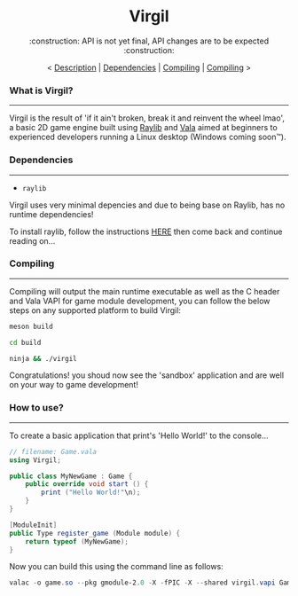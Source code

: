 <h1 align="center">Virgil</h1>
<p align="center">:construction: API is not yet final, API changes are to be expected :construction:</p>

<p align="center">
<
    <a href="#what-is-virgil">Description</a> |
    <a href="#dependencies">Dependencies</a> |
    <a href="#compiling">Compiling</a> |
    <a href="#how-to-use">Compiling</a>
>
</p>

### What is Virgil?

---

Virgil is the result of 'if it ain't broken, break it and reinvent the wheel lmao', a basic 2D game engine built using [Raylib](https://www.raylib.com/) and [Vala](https://vala.dev/) aimed at beginners to experienced developers running a Linux desktop (Windows coming soon™).

### Dependencies

---

- `raylib`

Virgil uses very minimal depencies and due to being base on Raylib, has no runtime dependencies!

To install raylib, follow the instructions [HERE](https://www.raylib.com/) then come back and continue reading on...

### Compiling

---

Compiling will output the main runtime executable as well as the C header and Vala VAPI for game module development, you can follow the below steps on any supported platform to build Virgil:

```bash
meson build

cd build

ninja && ./virgil

```

Congratulations! you shoud now see the 'sandbox' application and are well on your way to game development!

### How to use?

---

To create a basic application that print's 'Hello World!' to the console...

<!-- C# for nicer syntax highlighting -->
```csharp
// filename: Game.vala
using Virgil;

public class MyNewGame : Game {
    public override void start () {
        print ("Hello World!"\n);
    }
}

[ModuleInit]
public Type register_game (Module module) {
    return typeof (MyNewGame);
}
```

Now you can build this using the command line as follows:

<!-- Powershell is just for syntax highlighting -->
```powershell
valac -o game.so --pkg gmodule-2.0 -X -fPIC -X --shared virgil.vapi Game.vala --library Game
```
